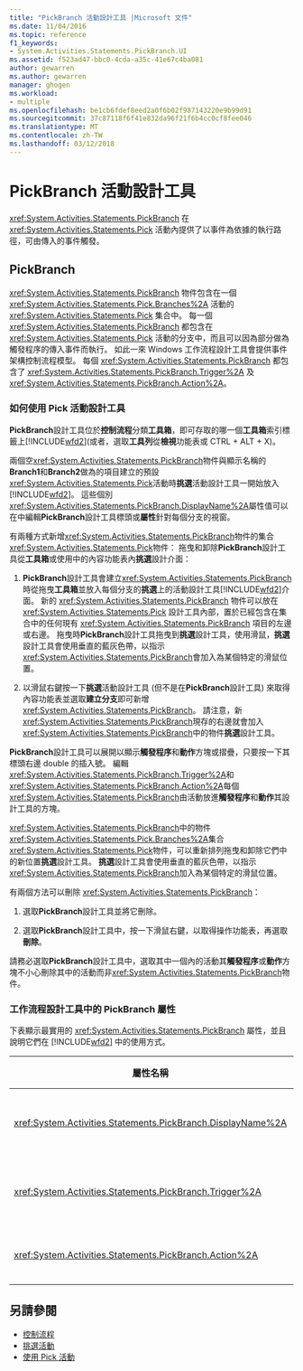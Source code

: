 ```yaml
---
title: "PickBranch 活動設計工具 |Microsoft 文件"
ms.date: 11/04/2016
ms.topic: reference
f1_keywords:
- System.Activities.Statements.PickBranch.UI
ms.assetid: f523ad47-bbc0-4cda-a35c-41e67c4ba081
author: gewarren
ms.author: gewarren
manager: ghogen
ms.workload:
- multiple
ms.openlocfilehash: be1cb6fdef8eed2a0f6b02f987143220e9b99d91
ms.sourcegitcommit: 37c87118f6f41e832da96f21f6b4cc0cf8fee046
ms.translationtype: MT
ms.contentlocale: zh-TW
ms.lasthandoff: 03/12/2018
---
```

# <a name="pickbranch-activity-designer"></a>PickBranch 活動設計工具
<xref:System.Activities.Statements.PickBranch> 在 <xref:System.Activities.Statements.Pick> 活動內提供了以事件為依據的執行路徑，可由傳入的事件觸發。

## <a name="pickbranch"></a>PickBranch
 <xref:System.Activities.Statements.PickBranch> 物件包含在一個 <xref:System.Activities.Statements.Pick.Branches%2A> 活動的 <xref:System.Activities.Statements.Pick> 集合中。 每一個 <xref:System.Activities.Statements.PickBranch> 都包含在 <xref:System.Activities.Statements.Pick> 活動的分支中，而且可以因為部分做為觸發程序的傳入事件而執行。 如此一來 Windows 工作流程設計工具會提供事件架構控制流程模型。 每個 <xref:System.Activities.Statements.PickBranch> 都包含了 <xref:System.Activities.Statements.PickBranch.Trigger%2A> 及 <xref:System.Activities.Statements.PickBranch.Action%2A>。

### <a name="how-to-use-the-pick-activity-designer"></a>如何使用 Pick 活動設計工具
 **PickBranch**設計工具位於**控制流程**分類**工具箱**，即可存取的哪一個**工具箱**索引標籤上[!INCLUDE[wfd2](../workflow-designer/includes/wfd2_md.md)](或者，選取**工具列**從**檢視**功能表或 CTRL + ALT + X)。

 兩個空<xref:System.Activities.Statements.PickBranch>物件與顯示名稱的**Branch1**和**Branch2**做為的項目建立的預設<xref:System.Activities.Statements.Pick>活動時**挑選**活動設計工具一開始放入[!INCLUDE[wfd2](../workflow-designer/includes/wfd2_md.md)]。 這些個別<xref:System.Activities.Statements.PickBranch.DisplayName%2A>屬性值可以在中編輯**PickBranch**設計工具標頭或**屬性**針對每個分支的視窗。

 有兩種方式新增<xref:System.Activities.Statements.PickBranch>物件的集合<xref:System.Activities.Statements.Pick>物件： 拖曳和卸除**PickBranch**設計工具從**工具箱**或使用中的內容功能表內**挑選**設計介面：

1.  **PickBranch**設計工具會建立<xref:System.Activities.Statements.PickBranch>時從拖曳**工具箱**並放入每個分支的**挑選**上的活動設計工具[!INCLUDE[wfd2](../workflow-designer/includes/wfd2_md.md)]介面。 新的 <xref:System.Activities.Statements.PickBranch> 物件可以放在 <xref:System.Activities.Statements.Pick> 設計工具內部，置於已經包含在集合中的任何現有 <xref:System.Activities.Statements.PickBranch> 項目的左邊或右邊。 拖曳時**PickBranch**設計工具拖曳到**挑選**設計工具，使用滑鼠，**挑選**設計工具會使用垂直的藍灰色帶，以指示<xref:System.Activities.Statements.PickBranch>會加入為某個特定的滑鼠位置。

2.  以滑鼠右鍵按一下**挑選**活動設計工具 (但不是在**PickBranch**設計工具) 來取得內容功能表並選取**建立分支**即可新增<xref:System.Activities.Statements.PickBranch>。 請注意，新<xref:System.Activities.Statements.PickBranch>現存的右邊就會加入<xref:System.Activities.Statements.PickBranch>中的物件**挑選**設計工具。

 **PickBranch**設計工具可以展開以顯示**觸發程序**和**動作**方塊或摺疊，只要按一下其標頭右邊 double 的插入號。 編輯<xref:System.Activities.Statements.PickBranch.Trigger%2A>和<xref:System.Activities.Statements.PickBranch.Action%2A>每個<xref:System.Activities.Statements.PickBranch>由活動放進**觸發程序**和**動作**其設計工具的方塊。

 <xref:System.Activities.Statements.PickBranch>中的物件<xref:System.Activities.Statements.Pick.Branches%2A>集合<xref:System.Activities.Statements.Pick>物件，可以重新排列拖曳和卸除它們中的新位置**挑選**設計工具。 **挑選**設計工具會使用垂直的藍灰色帶，以指示<xref:System.Activities.Statements.PickBranch>加入為某個特定的滑鼠位置。

 有兩個方法可以刪除 <xref:System.Activities.Statements.PickBranch>：

1.  選取**PickBranch**設計工具並將它刪除。

2.  選取**PickBranch**設計工具中，按一下滑鼠右鍵，以取得操作功能表，再選取**刪除**。

 請務必選取**PickBranch**設計工具中，選取其中一個內的活動其**觸發程序**或**動作**方塊不小心刪除其中的活動而非<xref:System.Activities.Statements.PickBranch>物件。

### <a name="pickbranch-properties-in-the-workflow-designer"></a>工作流程設計工具中的 PickBranch 屬性
 下表顯示最實用的 <xref:System.Activities.Statements.PickBranch> 屬性，並且說明它們在 [!INCLUDE[wfd2](../workflow-designer/includes/wfd2_md.md)] 中的使用方式。

|屬性名稱|必要項|使用方式|
|-------------------|--------------|-----------|
|<xref:System.Activities.Statements.PickBranch.DisplayName%2A>|False|標頭上顯示的易記名稱**PickBranch**設計工具。 預設值是 Branch。<br /><br /> 雖然 <xref:System.Activities.Activity.DisplayName%2A> 並非絕對必要，但建議您盡量使用。|
|<xref:System.Activities.Statements.PickBranch.Trigger%2A>|True|各個 <xref:System.Activities.Statements.PickBranch> 都包含一個 <xref:System.Activities.Statements.PickBranch.Trigger%2A> 動作，可以叫用 <xref:System.Activities.Statements.PickBranch.Action%2A>。|
|<xref:System.Activities.Statements.PickBranch.Action%2A>|False|各個 <xref:System.Activities.Statements.PickBranch> 都包含一個 <xref:System.Activities.Statements.PickBranch.Action%2A>，如果觸發就會執行。|

## <a name="see-also"></a>另請參閱

- [控制流程](../workflow-designer/control-flow-activity-designers.md)
- [挑選活動](/dotnet/framework/windows-workflow-foundation/pick-activity)
- [使用 Pick 活動](/dotnet/framework/windows-workflow-foundation/samples/using-the-pick-activity)